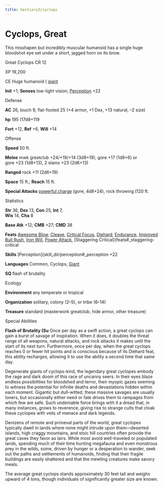 ```yaml
---
title: bestiary3/cyclops
---
```

# Cyclops, Great

This misshapen but incredibly muscular humanoid has a single huge bloodshot eye set under a short, jagged horn on its brow.

Great Cyclops CR 12

XP 19,200

CE Huge humanoid ( [giant](monster_dir/creatureTypes#_giant-subtype)

**Init** +1; **Senses** low-light vision; [Perception](skill_dir/perception#_perception) +22

Defense

**AC** 26, touch 9, flat-footed 25 (+4 armor, +1 Dex, +13 natural, –2 size)

**hp** 195 (17d8+119

**Fort** +12, **Ref** +6, **Will** +14

Offense

**Speed** 50 ft.

**Melee** mwk greatclub +24/+19/+14 (3d8+19), gore +17 (1d8+6) or   
gore +23 (1d8+13), 2 slams +23 (2d6+13)

**Ranged** rock +11 (2d6+19)

**Space** 15 ft.; **Reach** 15 ft.

**Special Attacks** [powerful charge](monster_dir/universalMonsterRules#_powerful-charge) (gore, 4d8+24), rock throwing (120 ft.

Statistics

**Str** 36, **Dex** 13, **Con** 25, **Int** 7,   
**Wis** 14, **Cha** 8

**Base Atk** +12; **CMB** +27; **CMD** 38

**Feats** [Awesome Blow](monster_dir/monsterFeats#_awesome-blow), [Cleave](feats#_cleave), [Critical Focus](feats#_critical-focus), [Diehard](feats#_diehard), [Endurance](feats#_endurance), [Improved Bull Rush](feats#_improved-bull-rush), [Iron Will](feats#_iron-will), [Power Attack](feats#_power-attack), [Staggering Critical](feats#_staggering-critical

**Skills** [Perception](skill_dir/perception#_perception +22

**Languages** Common, Cyclops, [Giant](monster_dir/creatureTypes#_giant-subtype)

**SQ** flash of brutality

Ecology

**Environment** any temperate or tropical

**Organization** solitary, colony (2–5), or tribe (6–14)

**Treasure** standard (masterwork greatclub, hide armor, other treasure)

Special Abilities

**Flash of Brutality (Su** Once per day as a swift action, a great cyclops can gain a burst of savage of inspiration. When it does, it doubles the threat range of all weapons, natural attacks, and rock attacks it makes until the start of its next turn. Furthermore, once per day, when the great cyclops reaches 0 or fewer hit points and is conscious because of its Diehard feat, this ability recharges, allowing it to use the ability a second time that same day.

Degenerate giants of cyclops-kind, the legendary great cyclopes embody the rage and dark doom of this race of uncanny seers. In their eyes blaze endless possibilities for bloodshed and terror, their myopic gazes seeming to witness the potential for infinite deaths and devastations hidden within each moment. Gigantic but dull-witted, these massive savages are usually loners, but occasionally either need or fate drives them to rampages from which few are safe. Such undeniable force brings with it a dread that, in many instances, grows to reverence, giving rise to strange cults that cloak these cyclopes with veils of menace and dark legends.

Denizens of remote and primeval parts of the world, great cyclopes typically dwell in lands where none might intrude upon them—deserted islands, high craggy mountains, and stoic hill countries often provide the great caves they favor as lairs. While most avoid well-traveled or populated lands, spending much of their time hunting megafauna and even monstrous prey in the wilds, some, driven by hunger or a desperation to wander, seek out the paths and settlements of humanoids, finding that their fragile buildings are easily shattered and that the mewling creatures make savory meals.

The average great cyclops stands approximately 30 feet tall and weighs upward of 4 tons, though individuals of significantly greater size are known.

